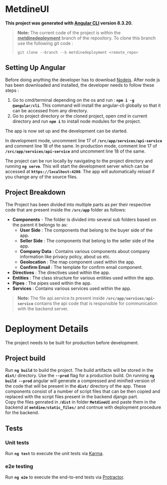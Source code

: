 # MetdineUI
<b>This project was generated with [Angular CLI](https://github.com/angular/angular-cli) version 8.3.20.</b>

> <b>Note: </b> The current code of the project is within the <b><u>metdinedeployment</u></b> branch of the repository.
> To clone this branch use the following git code : 
> ```git
> git clone --branch --b metdinedeployment <remote_repo>
> ```

## Setting Up Angular

Before doing anything the developer has to download [Nodejs](https://nodejs.org/en/download/).
After node js has been downloaded and installed, the developer needs to follow these steps : 
1. Go to cmd/terminal depending on the os and run : 
**`npm i -g @angular/cli`**. This command will install the angular-cli globally so that it can be accessed from any directory. 
2. Go to project directory or the cloned project, open cmd in current directory and run **`npm i`** to install node modules for the project.

The app is now set up and the development can be started. 

In development mode, uncomment line 17 of <b>`/src/app/services/api-service`</b> and comment line 18 of the same.
In production mode, comment line 17 of <b>`/src/app/services/api-service`</b> and uncomment line 18 of the same.

The project can be run locally by navigating to the project directory and running <b>`ng serve`</b>. This will start the development server which can be accessed at <b>`https://localhost:4200`</b>. The app will automatically reload if you change any of the source files.




## Project Breakdown
The Project has been divided into multiple parts as per their respective code that are present inside the <strong>`/src/app`</strong> folder as follows:
- <b>Components</b> - The folder is divided into several sub folders based on the parent it belongs to as: 
	- <b>User Side</b> : The components that belong to the buyer side of the app. 
	- <b>Seller Side</b> : The components that belong to the seller side of the app.
	- <b> Company Data</b> : Contains various components about company information like privacy policy, about us etc.
	- <b> Geolocation</b> : The map component used within the app.  
	- <b>Confirm Email</b> : The template for confirm email component.
- <b>Directives</b> : The directives used within the app.
- <b>Entities</b> : The class structure for various entities used within the app.
- <b>Pipes</b> : The pipes used within the app.
- <b>Services</b> : Contains various services used within the app.

> <b>Note: </b>The file api.service.ts present inside <b>`/src/app/services/api-service`</b> contains the api code that is responsible for communication with the backend server.

# Deployment Details
The project needs to be built for production before development.


## Project build 
Run <b>`ng build`</b> to build the project. The build artifacts will be stored in the <b>`dist/`</b> directory. Use the <b>`--prod`</b> flag for a production build.
On running **`ng build --prod`** angular will generate a compressed and minified version of the code that will be present in the **`dist/`** directory of the app. These components consist of a number of script files that can be then copied and replaced with the script files present in the backend django part.  
Copy the files genrated in <b>`/dist`</b> in folder <b>`MetdineUI`</b> and paste them in the backend at <b>`metdine/static_files/`</b> and contnue with deployment procedure for the backend.

## Tests

### Unit tests
Run **`ng test`** to execute the unit tests via [Karma](https://karma-runner.github.io/).

### e2e testing
Run  **`ng e2e`**  to execute the end-to-end tests via  [Protractor](http://www.protractortest.org/).
